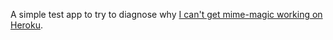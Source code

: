 A simple test app to try to diagnose why [I can't get mime-magic working on Heroku](https://github.com/SaltwaterC/mime-magic/issues/6).
